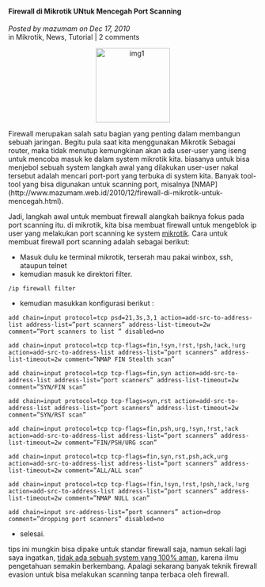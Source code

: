 #### Firewall di Mikrotik UNtuk Mencegah Port Scanning
_Posted by mazumam on Dec 17, 2010_
<br>
in Mikrotik, News, Tutorial | 2 comments	

<p align="center">
	<img src="./posts/2010-12-17-firewallmikrotik/mikrotik.jpg" height="150px" alt="img1">
</p> 
Firewall merupakan salah satu bagian yang penting dalam membangun sebuah jaringan. Begitu pula saat kita menggunakan Mikrotik Sebagai router, maka tidak menutup kemungkinan akan ada user-user yang iseng untuk mencoba masuk ke dalam system mikrotik kita. biasanya untuk bisa menjebol sebuah system langkah awal yang dilakukan user-user nakal tersebut adalah mencari port-port yang terbuka di system kita. Banyak tool-tool yang bisa digunakan untuk scanning port, misalnya [NMAP](http://www.mazumam.web.id/2010/12/firewall-di-mikrotik-untuk-mencegah.html).

Jadi, langkah awal untuk membuat firewall alangkah baiknya fokus pada port scanning itu. di mikrotik, kita bisa membuat firewall untuk mengeblok ip user yang melakukan port scanning ke system [mikrotik](http://www.mazumam.web.id/2010/12/firewall-di-mikrotik-untuk-mencegah.html). Cara untuk membuat firewall port scanning adalah sebagai berikut:

* Masuk dulu ke terminal mikrotik, terserah mau pakai winbox, ssh, ataupun telnet
* kemudian masuk ke direktori filter.
```
/ip firewall filter
```
* kemudian masukkan konfigurasi berikut :
```
add chain=input protocol=tcp psd=21,3s,3,1 action=add-src-to-address-list address-list=”port scanners” address-list-timeout=2w comment=”Port scanners to list ” disabled=no

add chain=input protocol=tcp tcp-flags=fin,!syn,!rst,!psh,!ack,!urg action=add-src-to-address-list address-list=”port scanners” address-list-timeout=2w comment=”NMAP FIN Stealth scan”

add chain=input protocol=tcp tcp-flags=fin,syn action=add-src-to-address-list address-list=”port scanners” address-list-timeout=2w comment=”SYN/FIN scan”

add chain=input protocol=tcp tcp-flags=syn,rst action=add-src-to-address-list address-list=”port scanners” address-list-timeout=2w comment=”SYN/RST scan”

add chain=input protocol=tcp tcp-flags=fin,psh,urg,!syn,!rst,!ack action=add-src-to-address-list address-list=”port scanners” address-list-timeout=2w comment=”FIN/PSH/URG scan”

add chain=input protocol=tcp tcp-flags=fin,syn,rst,psh,ack,urg action=add-src-to-address-list address-list=”port scanners” address-list-timeout=2w comment=”ALL/ALL scan”

add chain=input protocol=tcp tcp-flags=!fin,!syn,!rst,!psh,!ack,!urg action=add-src-to-address-list address-list=”port scanners” address-list-timeout=2w comment=”NMAP NULL scan”

add chain=input src-address-list=”port scanners” action=drop comment=”dropping port scanners” disabled=no
```
* selesai.

tips ini mungkin bisa dipake untuk standar firewall saja, namun sekali lagi saya ingatkan, [tidak ada sebuah system yang 100% aman](http://www.mazumam.web.id/2010/12/firewall-di-mikrotik-untuk-mencegah.html), karena ilmu pengetahuan semakin berkembang. Apalagi sekarang banyak teknik firewall evasion untuk bisa melakukan scanning tanpa terbaca oleh firewall.
